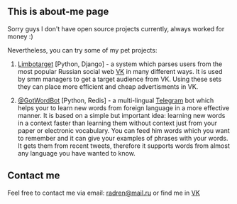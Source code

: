 ## This is about-me page

Sorry guys I don't have open source projects currently, always worked for money :)

Nevertheless, you can try some of my pet projects:

1. [Limbotarget](http://limbotarget.ru) [Python, Django] - a system which parses users from the most popular Russian social web [VK](http://vk.com) in many different ways. It is used by smm managers to get a target audience from VK. Using these sets they can place more efficient and cheap advertisments in VK.

2. [@GotWordBot](https://telegram.me/GotWordBot) [Python, Redis] - a multi-lingual [Telegram](https://telegram.org/) bot which helps your to learn new words from foreign language in a more effective manner. It is based on a simple but important idea: learning new words in a context faster than learning them without context just from your paper or electronic vocabulary. You can feed him words which you want to remember and it can give your examples of phrases with your words. It gets them from recent tweets, therefore it supports words from almost any language you have wanted to know.

## Contact me
Feel free to contact me via email: radren@mail.ru or find me in [VK](https://vk.com/filchenkov_a_s)
